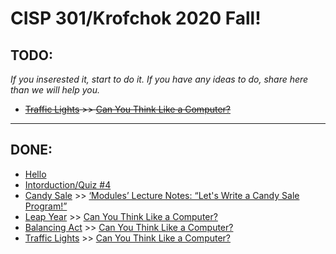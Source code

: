 # CISP 301/Krofchok 2020 Fall!
## TODO:
*If you inserested it, start to do it.*
*If you have any ideas to do, share here than we will help you.*
- ~~[Traffic Lights](exercises/trafficLights.cpp) >> [Can You Think Like a Computer?](http://cis.scc.losrios.edu/~krofb/cisp301/lecture-notes/algorithms/)~~
***
## DONE:
- [Hello](week_1/hello.cpp)
- [Intorduction/Quiz #4](week_2/introduction.cpp)
- [Candy Sale](exercises/candySale.cpp) >> [‘Modules’ Lecture Notes: “Let's Write a Candy Sale Program!”](http://cis.scc.losrios.edu/~krofb/cisp301/lecture-notes/modules/)
- [Leap Year](exercises/leapYear.cpp) >> [Can You Think Like a Computer?](http://cis.scc.losrios.edu/~krofb/cisp301/lecture-notes/algorithms/)
- [Balancing Act](exercises/balancingAct.cpp) >> [Can You Think Like a Computer?](http://cis.scc.losrios.edu/~krofb/cisp301/lecture-notes/algorithms/)
- [Traffic Lights](exercises/trafficLights.cpp) >> [Can You Think Like a Computer?](http://cis.scc.losrios.edu/~krofb/cisp301/lecture-notes/algorithms/)
